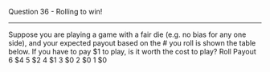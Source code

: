 Question 36 - Rolling to win!
________________________________________
Suppose you are playing a game with a fair die (e.g. no bias for any one side), and your expected payout based on the # you roll is shown the table below. If you have to pay $1 to play, is it worth the cost to play?
Roll	Payout
6	$4
5	$2
4	$1
3	$0
2	$0
1	$0

